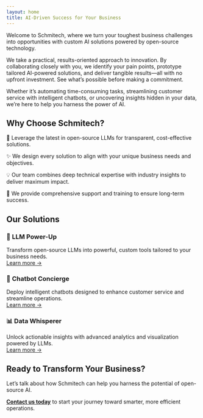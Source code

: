 ```yaml
---
layout: home
title: AI-Driven Success for Your Business
---
```


Welcome to Schmitech, where we turn your toughest business challenges into opportunities with custom AI solutions powered by open-source technology.  

We take a practical, results-oriented approach to innovation. By collaborating closely with you, we identify your pain points, prototype tailored AI-powered solutions, and deliver tangible results—all with no upfront investment. See what’s possible before making a commitment.  

Whether it’s automating time-consuming tasks, streamlining customer service with intelligent chatbots, or uncovering insights hidden in your data, we’re here to help you harness the power of AI.

## Why Choose Schmitech?  

🚀 Leverage the latest in open-source LLMs for transparent, cost-effective solutions.  


✨ We design every solution to align with your unique business needs and objectives.  


💡 Our team combines deep technical expertise with industry insights to deliver maximum impact.  

🤝 We provide comprehensive support and training to ensure long-term success.  

## Our Solutions  

### 🔧 **LLM Power-Up**  
Transform open-source LLMs into powerful, custom tools tailored to your business needs.  
[Learn more →](/services/llm-power-up)  

### 🤖 **Chatbot Concierge**  
Deploy intelligent chatbots designed to enhance customer service and streamline operations.  
[Learn more →](/services/chatbot-concierge)  

### 📊 **Data Whisperer**  
Unlock actionable insights with advanced analytics and visualization powered by LLMs.  
[Learn more →](/services/data-whisperer)  

## Ready to Transform Your Business?  

Let’s talk about how Schmitech can help you harness the potential of open-source AI.  

**[Contact us today](/contact)** to start your journey toward smarter, more efficient operations.